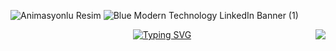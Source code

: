 ![Animasyonlu Resim](https://github.com/SumeyraBayrak/SumeyraBayrak/assets/136161028/367f72ce-d547-4029-8fde-6d554db1169e)
![Blue Modern Technology LinkedIn Banner (1)](https://github.com/SumeyraBayrak/SumeyraBayrak/assets/136161028/19466f86-2320-42e9-afbe-3375e9d02a2a)

<img align="right" src="https://visitor-badge.laobi.icu/badge?page_id=muffafa.muffafa">
<div align="center">
 <a href="https://github.com/sumeyraBayrak">
  <img src="https://readme-typing-svg.demolab.com?font=Fira+Code&size=28&duration=3000&pause=500&center=true&vCenter=true&width=435&lines=HELLO+THERE!+%F0%9F%91%BE+WELCOME+%F0%9F%99%8B%F0%9F%8F%BB;MY+NAME+IS+MUFFAFA+%F0%9F%98%BC;SUMEYRA+BAYRAK+%F0%9F%A4%93" alt="Typing SVG" />
 </a>
</div>

